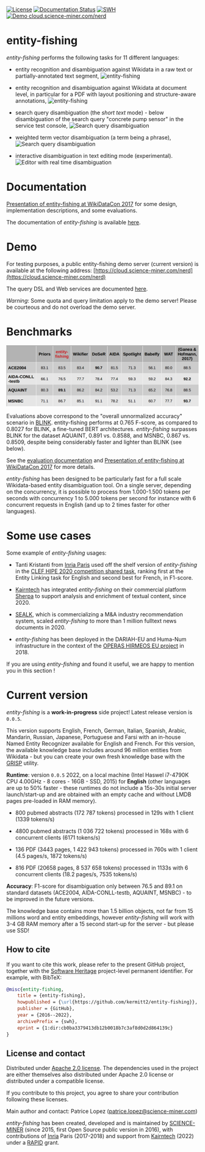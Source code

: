 [![License](http://img.shields.io/:license-apache-blue.svg)](http://www.apache.org/licenses/LICENSE-2.0.html)
[![Documentation Status](https://readthedocs.org/projects/nerd/badge/?version=latest)](https://readthedocs.org/projects/nerd/?badge=latest)
[![SWH](https://archive.softwareheritage.org/badge/origin/https://github.com/kermitt2/entity-fishing/)](https://archive.softwareheritage.org/browse/origin/?origin_url=https://github.com/kermitt2/entity-fishing)
[![Demo cloud.science-miner.com/nerd](https://img.shields.io/website-up-down-green-red/https/cloud.science-miner.com/nerd.svg)](http://cloud.science-miner.com/nerd)

# entity-fishing

*entity-fishing* performs the following tasks for 11 different languages:

* entity recognition and disambiguation against Wikidata in a raw text or partially-annotated text segment,
![entity-fishing](doc/images/screen11.png)

* entity recognition and disambiguation against Wikidata at document level, in particular for a PDF with layout positioning and structure-aware annotations,
![entity-fishing](doc/images/screen10.png)

* search query disambiguation (the _short text_ mode) - below disambiguation of the search query "concrete pump sensor" in the service test console,
![Search query disambiguation](doc/images/screen8.png)

* weighted term vector disambiguation (a term being a phrase),
![Search query disambiguation](doc/images/screen5.png)

* interactive disambiguation in text editing mode (experimental).  
![Editor with real time disambiguation](doc/images/screen6.png)

# Documentation

[Presentation of entity-fishing at WikiDataCon 2017](https://grobid.s3.amazonaws.com/presentations/29-10-2017.pdf) for some design, implementation descriptions, and some evaluations.

The documentation of *entity-fishing* is available [here](http://nerd.readthedocs.io).

# Demo

For testing purposes, a public entity-fishing demo server (current version) is available at the following address: [https://cloud.science-miner.com/nerd](https://cloud.science-miner.com/nerd)

The query DSL and Web services are documented [here](https://nerd.readthedocs.io/en/latest/restAPI.html).

_Warning_: Some quota and query limitation apply to the demo server! Please be courteous and do not overload the demo server. 

# Benchmarks

![entity-fishing](doc/images/scores.png)

Evaluations above correspond to the "overall unnormalized accuracy" scenario in [BLINK](https://github.com/facebookresearch/BLINK#benchmarking-blink). entity-fishing performs at 0.765 F-score, as compared to 0.8027 for BLINK, a fine-tuned BERT architectures. *entity-fishing* surpasses BLINK for the dataset AQUAINT, 0.891 vs. 0.8588, and MSNBC, 0.867 vs. 0.8509, despite being considerably faster and lighter than BLINK (see below).

See the [evaluation documentation](https://nerd.readthedocs.io/en/latest/evaluation.html) and [Presentation of entity-fishing at WikiDataCon 2017](https://grobid.s3.amazonaws.com/presentations/29-10-2017.pdf) for more details. 

*entity-fishing* has been designed to be particularly fast for a full scale Wikidata-based entity disambiguation tool. On a single server, depending on the concurrency, it is possible to process from 1.000-1.500 tokens per seconds with concurrency 1 to 5.000 tokens per second for instance with 6 concurrent requests in English (and up to 2 times faster for other languages). 

# Some use cases

Some example of *entity-fishing* usages:

* Tanti Kristanti from [Inria Paris](https://www.inria.fr) used off the shelf version of *entity-fishing* in the [CLEF HIPE 2020 competition shared task](http://ceur-ws.org/Vol-2696/paper_266.pdf), ranking first at the Entity Linking task for English and second best for French, in F1-score.

* [Kairntech](https://kairntech.com) has integrated *entity-fishing* on their commercial platform [Sherpa](https://aclanthology.org/2020.iwltp-1.9.pdf) to support analysis and enrichment of textual content, since 2020. 

* [SEALK](https://sealk.co), which is commercializing a M&A industry recommendation system, scaled *entity-fishing* to more than 1 million fulltext news documents in 2020. 

* *entity-fishing* has been deployed in the DARIAH-EU and Huma-Num infrastructure in the context of the [OPERAS HIRMEOS EU project](https://www.hirmeos.eu) in 2018.

If you are using *entity-fishing* and found it useful, we are happy to mention you in this section ! 

# Current version

*entity-fishing* is a **work-in-progress** side project! Latest release version is `0.0.5`. 

This version supports English, French, German, Italian, Spanish, Arabic, Mandarin, Russian, Japanese, Portuguese and Farsi with an in-house Named Entity Recognizer available for English and French. For this version, the available knowledge base includes around 96 million entities from Wikidata - but you can create your own fresh knowledge base with the [GRISP](https://github.com/kermitt2/grisp) utility. 

**Runtime**: version `0.0.5` 2022, on a local machine (Intel Haswel i7-4790K CPU 4.00GHz - 8 cores - 16GB - SSD, 2015) for **English** (other languages are up to 50% faster - these runtimes do not include a 15s-30s initial server launch/start-up and are obtained with an empty cache and without LMDB pages pre-loaded in RAM memory).

* 800 pubmed abstracts (172 787 tokens) processed in 129s with 1 client (1339 tokens/s) 

* 4800 pubmed abstracts (1 036 722 tokens) processed in 168s with 6 concurrent clients (6171 tokens/s) 

* 136 PDF (3443 pages, 1 422 943 tokens) processed in 760s with 1 client (4.5 pages/s, 1872 tokens/s)

* 816 PDF (20658 pages, 8 537 658 tokens) processed in 1133s with 6 concurrent clients (18.2 pages/s, 7535 tokens/s)

**Accuracy**: F1-score for disambiguation only between 76.5 and 89.1 on standard datasets (ACE2004, AIDA-CONLL-testb, AQUAINT, MSNBC) - to be improved in the future versions.

The knowledge base contains more than 1.5 billion objects, not far from 15 millions word and entity embeddings, however *entity-fishing* will work with 3-4 GB RAM memory after a 15 second start-up for the server - but please use SSD! 

## How to cite

If you want to cite this work, please refer to the present GitHub project, together with the [Software Heritage](https://www.softwareheritage.org/) project-level permanent identifier. For example, with BibTeX:

```bibtex
@misc{entity-fishing,
    title = {entity-fishing},
    howpublished = {\url{https://github.com/kermitt2/entity-fishing}},
    publisher = {GitHub},
    year = {2016--2022},
    archivePrefix = {swh},
    eprint = {1:dir:cb0ba3379413db12b0018b7c3af8d0d2d864139c}
}
```

## License and contact

Distributed under [Apache 2.0 license](http://www.apache.org/licenses/LICENSE-2.0). The dependencies used in the project are either themselves also distributed under Apache 2.0 license or distributed under a compatible license. 

If you contribute to this project, you agree to share your contribution following these licenses. 

Main author and contact: Patrice Lopez (<patrice.lopez@science-miner.com>)

*entity-fishing* has been created, developed and is maintained by [SCIENCE-MINER](http://science-miner.com/entity-disambiguation/) (since 2015, first Open Source public version in 2016), with contributions of [Inria](http://inria.fr) Paris (2017-2018) and support from [Kairntech](https://kairntech.com) (2022) under a [RAPID](https://www.defense.gouv.fr/aid/deposez-votre-projet/rapid-regime-dappui-a-linnovation-duale) grant. 
